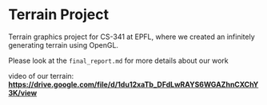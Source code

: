 # Terrain Project
Terrain graphics project for CS-341 at EPFL, where we created an infinitely generating terrain using OpenGL.

Please look at the `final_report.md` for more details about our work


video of our terrain: **https://drive.google.com/file/d/1du12xaTb_DFdLwRAYS6WGAZhnCXChY3K/view**
